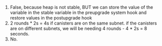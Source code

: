 1. False, because heap is not stable, BUT we can store the value of the variable in the stable variable in the preupgrade system hook and restore values in the postupgrade hook
2. 2 rounds * 2s = 4s if canisters are on the same subnet. if the canisters are on different subnets, we will be needing 4 rounds - 4 * 2s = 8 seconds.
3. No.